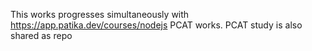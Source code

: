 This works progresses simultaneously with https://app.patika.dev/courses/nodejs PCAT works.
PCAT study is also shared as repo
